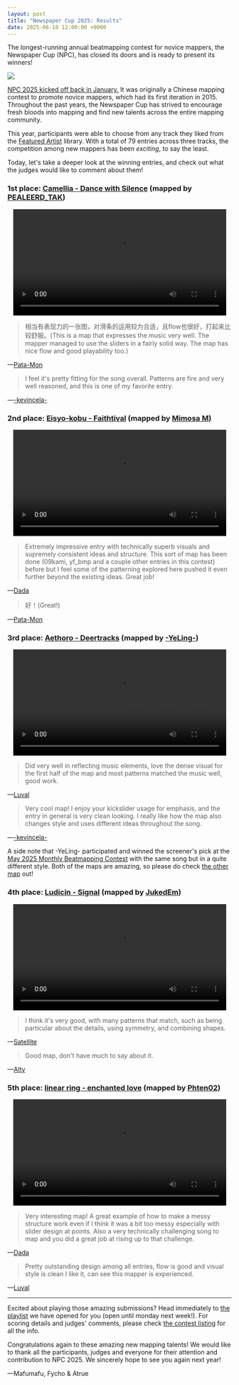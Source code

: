 ```yaml
---
layout: post
title: "Newspaper Cup 2025: Results"
date: 2025-06-18 12:00:00 +0000
---
```


The longest-running annual beatmapping contest for novice mappers, the Newspaper Cup (NPC), has closed its doors and is ready to present its winners!

![](https://assets.ppy.sh/contests/236/banner.jpg)

[NPC 2025 kicked off back in January.](https://osu.ppy.sh/home/news/2025-01-29-newspaper-cup-2025) It was originally a Chinese mapping contest to promote novice mappers, which had its first iteration in 2015. Throughout the past years, the Newspaper Cup has strived to encourage fresh bloods into mapping and find new talents across the entire mapping community.

This year, participants were able to choose from any track they liked from the [Featured Artist](https://osu.ppy.sh/beatmaps/artists) library. With a total of 79 entries across three tracks, the competition among new mappers has been *exciting*, to say the least.

Today, let's take a deeper look at the winning entries, and check out what the judges would like to comment about them!

### 1st place: [Camellia - Dance with Silence](https://osu.ppy.sh/beatmapsets/2374180) (mapped by [PEALEERD_TAK](https://osu.ppy.sh/users/6214002))

<div align="center" class="osu-md__paragraph">
    <video width="95%" controls>
        <source src="https://assets.ppy.sh/media/news/npc-2025-1st.mp4" type="video/mp4" preload="none">
    </video>
</div>

> 相当有表现力的一张图，对滑条的运用较为合适，且flow也很好，打起来比较舒服。(This is a map that expresses the music very well. The mapper managed to use the sliders in a fairly solid way. The map has nice flow and good playability too.)

—[Pata-Mon](https://osu.ppy.sh/users/6149313)

> I feel it's pretty fitting for the song overall. Patterns are fire and very well reasoned, and this is one of my favorite entry.

—[-kevincela-](https://osu.ppy.sh/users/266596)

### 2nd place: [Eisyo-kobu - Faithtival](https://osu.ppy.sh/beatmapsets/2374192) (mapped by [Mimosa M](https://osu.ppy.sh/users/24010320))

<div align="center" class="osu-md__paragraph">
    <video width="95%" controls>
        <source src="https://assets.ppy.sh/media/news/npc-2025-2nd.mp4" type="video/mp4" preload="none">
    </video>
</div>

> Extremely impressive entry with technically superb visuals and supremely consistent ideas and structure. This sort of map has been done (09kami, yf_bmp and a couple other entries in this contest) before but I feel some of the patterning explored here pushed it even further beyond the existing ideas. Great job!

—[Dada](https://osu.ppy.sh/users/9119507)

> 好！(Great!)

—[Pata-Mon](https://osu.ppy.sh/users/6149313)

### 3rd place: [Aethoro - Deertracks](https://osu.ppy.sh/beatmapsets/2374121) (mapped by [-YeLing-](https://osu.ppy.sh/users/14726718))

<div align="center" class="osu-md__paragraph">
    <video width="95%" controls>
        <source src="https://assets.ppy.sh/media/news/npc-2025-3rd.mp4" type="video/mp4" preload="none">
    </video>
</div>

> Did very well in reflecting music elements, love the dense visual for the first half of the map and most patterns matched the music well, good work.

—[Luval](https://osu.ppy.sh/users/22414293)

> Very cool map! I enjoy your kickslider usage for emphasis, and the entry in general is very clean looking. I really like how the map also changes style and uses different ideas throughout the song.

—[-kevincela-](https://osu.ppy.sh/users/266596)

A side note that -YeLing- participated and winned the screener's pick at the [May 2025 Monthly Beatmapping Contest](https://osu.ppy.sh/home/news/2025-05-12-monthly-beatmapping-contest-may-2025) with the same song but in a quite different style. Both of the maps are amazing, so please do check [the other map](https://osu.ppy.sh/beatmapsets/2374132) out!

### 4th place: [Ludicin - Signal](https://osu.ppy.sh/beatmapsets/2374038) (mapped by [JukedEm](https://osu.ppy.sh/users/17387300))

<div align="center" class="osu-md__paragraph">
    <video width="95%" controls>
        <source src="https://assets.ppy.sh/media/news/npc-2025-4th.mp4" type="video/mp4" preload="none">
    </video>
</div>

> I think it's very good, with many patterns that match, such as being particular about the details, using symmetry, and combining shapes.

—[Satellite](https://osu.ppy.sh/users/1661227)

> Good map, don't have much to say about it.

—[Alty](https://osu.ppy.sh/users/16407988)

### 5th place: [linear ring - enchanted love](https://osu.ppy.sh/beatmapsets/2374228) (mapped by [Phten02](https://osu.ppy.sh/users/16678364))

<div align="center" class="osu-md__paragraph">
    <video width="95%" controls>
        <source src="https://assets.ppy.sh/media/news/npc-2025-5th.mp4" type="video/mp4" preload="none">
    </video>
</div>

> Very interesting map! A great example of how to make a messy structure work even if I think it was a bit too messy especially with slider design at points. Also a very technically challenging song to map and you did a great job at rising up to that challenge.

—[Dada](https://osu.ppy.sh/users/9119507)

> Pretty outstanding design among all entries, flow is good and visual style is clean I like it, can see this mapper is experienced.

—[Luval](https://osu.ppy.sh/users/22414293)

---

Excited about playing those amazing submissions? Head immediately to [the playlist](https://osu.ppy.sh/multiplayer/rooms/1381610) we have opened for you (open until monday next week!). For scoring details and judges' comments, please check [the contest listing](https://osu.ppy.sh/community/contests/236) for all the info.

Congratulations again to these amazing new mapping talents! We would like to thank all the participants, judges and everyone for their attention and contribution to NPC 2025. We sincerely hope to see you again next year!

—Mafumafu, Fycho & Atrue
